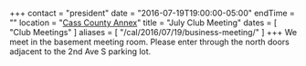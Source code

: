 +++
contact = "president"
date = "2016-07-19T19:00:00-05:00"
endTime = ""
location = "[Cass County Annex](/places/cass-county-annex/)"
title = "July Club Meeting"
dates = [ "Club Meetings" ]
aliases = [ "/cal/2016/07/19/business-meeting/" ]
+++
We meet in the basement meeting room. Please enter through the north
doors adjacent to the 2nd Ave S parking lot.

